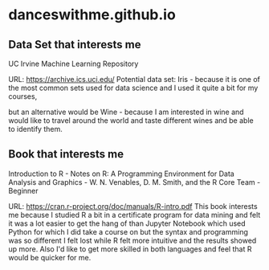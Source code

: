 # danceswithme.github.io

## Data Set that interests me
UC Irvine Machine Learning Repository

URL: https://archive.ics.uci.edu/
Potential data set: Iris - because it is one of the most common sets used for data science and I used it quite a bit for my courses,

but an alternative would be Wine - because I am interested in wine and would like to travel around the world and taste different wines and be able to identify them.

## Book that interests me
Introduction to R - Notes on R: A Programming Environment for Data Analysis and Graphics - W. N. Venables, D. M. Smith, and the R Core Team - Beginner

URL: https://cran.r-project.org/doc/manuals/R-intro.pdf
This book interests me because I studied R a bit in a certificate program for data mining and felt it was a lot easier to get the hang of than Jupyter Notebook which used Python for which I did take a course on but the syntax and programming was so different I felt lost while R felt more intuitive and the results showed up more. Also I'd like to get more skilled in both languages and feel that R would be quicker for me.
